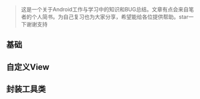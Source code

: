 > 这是一个关于Android工作与学习中的知识和BUG总结。文章有点会来自笔者的个人简书。为自己复习也为大家分享，希望能给各位提供帮助。star一下谢谢支持
## 基础
## 自定义View
## 封装工具类
